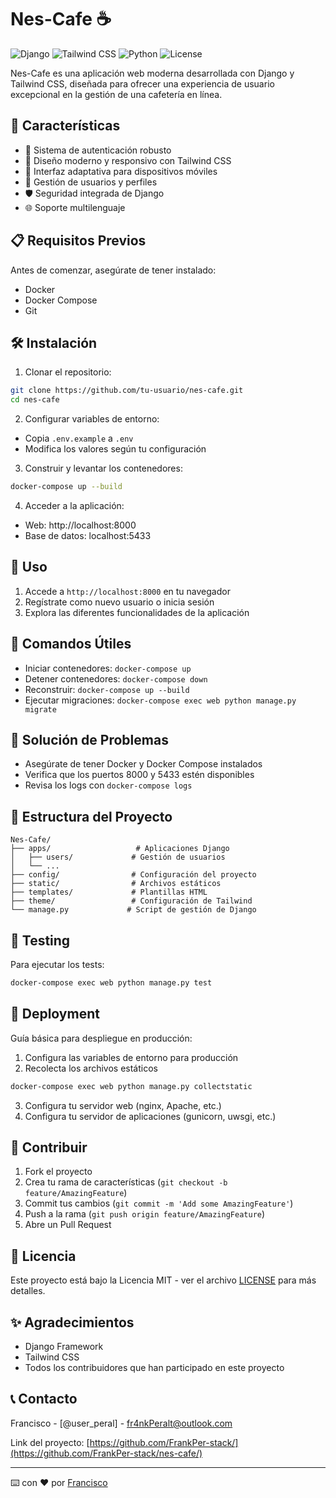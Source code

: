 # Nes-Cafe ☕

![Django](https://img.shields.io/badge/Django-5.1.3-green.svg)
![Tailwind CSS](https://img.shields.io/badge/Tailwind_CSS-3.8.0-blue.svg)
![Python](https://img.shields.io/badge/Python-3.8+-blue.svg)
![License](https://img.shields.io/badge/License-MIT-yellow.svg)

Nes-Cafe es una aplicación web moderna desarrollada con Django y Tailwind CSS, diseñada para ofrecer una experiencia de usuario excepcional en la gestión de una cafetería en línea.

## 🚀 Características

- 🔐 Sistema de autenticación robusto
- 🎨 Diseño moderno y responsivo con Tailwind CSS
- 📱 Interfaz adaptativa para dispositivos móviles
- 🔄 Gestión de usuarios y perfiles
- 🛡️ Seguridad integrada de Django
- 🌐 Soporte multilenguaje

## 📋 Requisitos Previos

Antes de comenzar, asegúrate de tener instalado:

- Docker
- Docker Compose
- Git

## 🛠️ Instalación

1. Clonar el repositorio:
```bash
git clone https://github.com/tu-usuario/nes-cafe.git
cd nes-cafe
```

2. Configurar variables de entorno:
- Copia `.env.example` a `.env`
- Modifica los valores según tu configuración

3. Construir y levantar los contenedores:
```bash
docker-compose up --build
```

4. Acceder a la aplicación:
- Web: http://localhost:8000
- Base de datos: localhost:5433

## 🎯 Uso

1. Accede a `http://localhost:8000` en tu navegador
2. Regístrate como nuevo usuario o inicia sesión
3. Explora las diferentes funcionalidades de la aplicación

## 🔧 Comandos Útiles

- Iniciar contenedores: `docker-compose up`
- Detener contenedores: `docker-compose down`
- Reconstruir: `docker-compose up --build`
- Ejecutar migraciones: `docker-compose exec web python manage.py migrate`

## 🔧 Solución de Problemas
- Asegúrate de tener Docker y Docker Compose instalados
- Verifica que los puertos 8000 y 5433 estén disponibles
- Revisa los logs con `docker-compose logs`

## 🔧 Estructura del Proyecto

```
Nes-Cafe/
├── apps/                   # Aplicaciones Django
│   ├── users/             # Gestión de usuarios
│   └── ...
├── config/                # Configuración del proyecto
├── static/                # Archivos estáticos
├── templates/             # Plantillas HTML
├── theme/                 # Configuración de Tailwind
└── manage.py             # Script de gestión de Django
```

## 🧪 Testing

Para ejecutar los tests:
```bash
docker-compose exec web python manage.py test
```

## 🚀 Deployment

Guía básica para despliegue en producción:

1. Configura las variables de entorno para producción
2. Recolecta los archivos estáticos
```bash
docker-compose exec web python manage.py collectstatic
```
3. Configura tu servidor web (nginx, Apache, etc.)
4. Configura tu servidor de aplicaciones (gunicorn, uwsgi, etc.)

## 🤝 Contribuir

1. Fork el proyecto
2. Crea tu rama de características (`git checkout -b feature/AmazingFeature`)
3. Commit tus cambios (`git commit -m 'Add some AmazingFeature'`)
4. Push a la rama (`git push origin feature/AmazingFeature`)
5. Abre un Pull Request

## 📝 Licencia

Este proyecto está bajo la Licencia MIT - ver el archivo [LICENSE](LICENSE) para más detalles.

## ✨ Agradecimientos

- Django Framework
- Tailwind CSS
- Todos los contribuidores que han participado en este proyecto

## 📞 Contacto

Francisco - [@user_peral] - fr4nkPeralt@outlook.com

Link del proyecto: [https://github.com/FrankPer-stack/](https://github.com/FrankPer-stack/nes-cafe/)

---
⌨️ con ❤️ por [Francisco](https://github.com/FrankPer-stack/)
